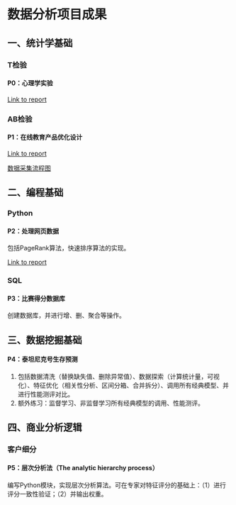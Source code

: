 # 数据分析项目成果
## 一、统计学基础
### T检验
#### P0：心理学实验

[Link to report](https://smilespark.github.io/p0/psychological-experiment)

### AB检验
#### P1：在线教育产品优化设计

[Link to report](https://github.com/smilespark/smilespark.github.io/blob/master/p1/ab-test-product-design.pdf)

[数据采集流程图](https://github.com/smilespark/smilespark.github.io/blob/master/p1/ab-test-%20data-collection.pdf)

## 二、编程基础
### Python
#### P2：处理网页数据
包括PageRank算法，快速排序算法的实现。

[Link to report](https://smilespark.github.io/p2/code-python)

### SQL
#### P3：比赛得分数据库
创建数据库，并进行增、删、聚合等操作。

## 三、数据挖掘基础
#### P4：泰坦尼克号生存预测
1. 包括数据清洗（替换缺失值、删除异常值）、数据探索（计算统计量，可视化）、特征优化（相关性分析、区间分箱、合并拆分）、调用所有经典模型、并进行性能测评对比。
2. 额外练习：监督学习、非监督学习所有经典模型的调用、性能测评。

## 四、商业分析逻辑
### 客户细分
#### P5：层次分析法（The analytic hierarchy process）
编写Python模块，实现层次分析算法。可在专家对特征评分的基础上：（1）进行评分一致性验证；（2）并输出权重。
